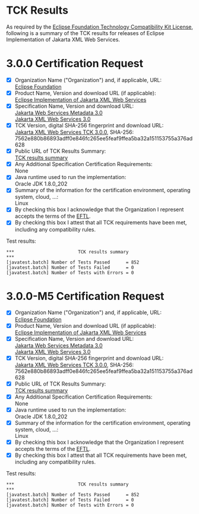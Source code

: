 TCK Results
===========

As required by the
[Eclipse Foundation Technology Compatibility Kit License](https://www.eclipse.org/legal/tck.php),
following is a summary of the TCK results for releases of Eclipse Implementation of Jakarta XML Web Services.

# 3.0.0 Certification Request

- [x] Organization Name ("Organization") and, if applicable, URL:<br/>
  [Eclipse Foundation](https://www.eclipse.org/)
- [x] Product Name, Version and download URL (if applicable):<br/>
  [Eclipse Implementation of Jakarta XML Web Services](index.html)
- [x] Specification Name, Version and download URL:<br/>
   [Jakarta Web Services Metadata 3.0](https://jakarta.ee/specifications/web-services-metadata/3.0/)<br/>
   [Jakarta XML Web Services 3.0](https://jakarta.ee/specifications/xml-web-services/3.0/)
- [x] TCK Version, digital SHA-256 fingerprint and download URL:<br/>
  [Jakarta XML Web Services TCK 3.0.0](https://download.eclipse.org/jakartaee/xml-web-services/3.0/jakarta-xml-ws-tck-3.0.0.zip), SHA-256: 7562e880b86893adff0e846fc265ee5feaf9ffea5ba32a151153755a376ad628
- [x] Public URL of TCK Results Summary:<br/>
  [TCK results summary](TCK-Results.html)
- [x] Any Additional Specification Certification Requirements:<br/>
  None
- [x] Java runtime used to run the implementation:<br/>
  Oracle JDK 1.8.0_202
- [x] Summary of the information for the certification environment, operating system, cloud, ...:<br/>
  Linux
- [x] By checking this box I acknowledge that the Organization I represent accepts the terms of the [EFTL](https://www.eclipse.org/legal/tck.php).
- [x] By checking this box I attest that all TCK requirements have been met, including any compatibility rules.

Test results:

```
***                        TCK results summary                                  ***
[javatest.batch] Number of Tests Passed      = 852
[javatest.batch] Number of Tests Failed      = 0
[javatest.batch] Number of Tests with Errors = 0
```

# 3.0.0-M5 Certification Request

- [x] Organization Name ("Organization") and, if applicable, URL:<br/>
  [Eclipse Foundation](https://www.eclipse.org/)
- [x] Product Name, Version and download URL (if applicable):<br/>
  [Eclipse Implementation of Jakarta XML Web Services](index.html)
- [x] Specification Name, Version and download URL:<br/>
   [Jakarta Web Services Metadata 3.0](https://jakarta.ee/specifications/web-services-metadata/3.0/)<br/>
   [Jakarta XML Web Services 3.0](https://jakarta.ee/specifications/xml-web-services/3.0/)
- [x] TCK Version, digital SHA-256 fingerprint and download URL:<br/>
  [Jakarta XML Web Services TCK 3.0.0](https://download.eclipse.org/jakartaee/xml-web-services/3.0/jakarta-xml-ws-tck-3.0.0.zip), SHA-256: 7562e880b86893adff0e846fc265ee5feaf9ffea5ba32a151153755a376ad628
- [x] Public URL of TCK Results Summary:<br/>
  [TCK results summary](TCK-Results.html)
- [x] Any Additional Specification Certification Requirements:<br/>
  None
- [x] Java runtime used to run the implementation:<br/>
  Oracle JDK 1.8.0_202
- [x] Summary of the information for the certification environment, operating system, cloud, ...:<br/>
  Linux
- [x] By checking this box I acknowledge that the Organization I represent accepts the terms of the [EFTL](https://www.eclipse.org/legal/tck.php).
- [x] By checking this box I attest that all TCK requirements have been met, including any compatibility rules.

Test results:

```
***                        TCK results summary                                  ***
[javatest.batch] Number of Tests Passed      = 852
[javatest.batch] Number of Tests Failed      = 0
[javatest.batch] Number of Tests with Errors = 0
```
